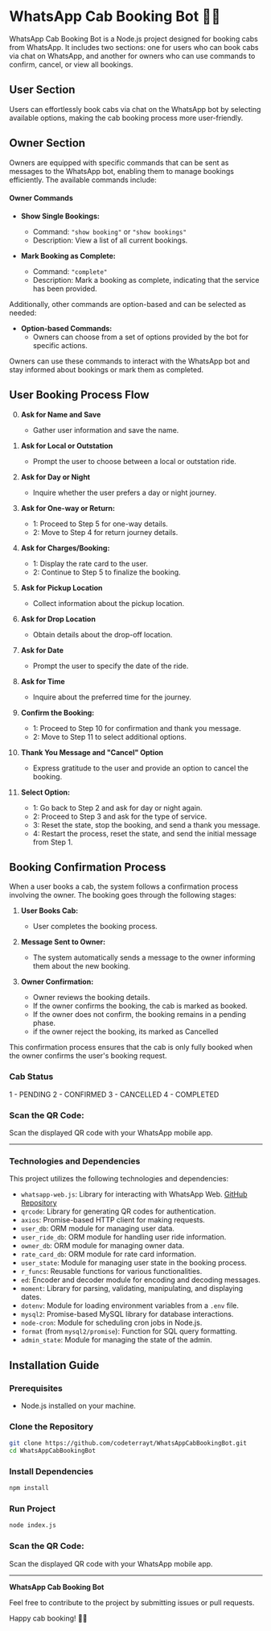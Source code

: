 # WhatsApp Cab Booking Bot 🚗✨

WhatsApp Cab Booking Bot is a Node.js project designed for booking cabs from WhatsApp. It includes two sections: one for users who can book cabs via chat on WhatsApp, and another for owners who can use commands to confirm, cancel, or view all bookings.

## User Section

Users can effortlessly book cabs via chat on the WhatsApp bot by selecting available options, making the cab booking process more user-friendly.

## Owner Section

Owners are equipped with specific commands that can be sent as messages to the WhatsApp bot, enabling them to manage bookings efficiently. The available commands include:


#### Owner Commands

- **Show Single Bookings:**
  - Command: `"show booking"` or  `"show bookings"`
  - Description: View a list of all current bookings.

- **Mark Booking as Complete:**
  - Command: `"complete"`
  - Description: Mark a booking as complete, indicating that the service has been provided.
  
  
Additionally, other commands are option-based and can be selected as needed:

- **Option-based Commands:**
  - Owners can choose from a set of options provided by the bot for specific actions.

Owners can use these commands to interact with the WhatsApp bot and stay informed about bookings or mark them as completed.




## User Booking Process Flow

0. **Ask for Name and Save**
   - Gather user information and save the name.

1. **Ask for Local or Outstation**
   - Prompt the user to choose between a local or outstation ride.

2. **Ask for Day or Night**
   - Inquire whether the user prefers a day or night journey.

3. **Ask for One-way or Return:**
    - 1: Proceed to Step 5 for one-way details.
    - 2: Move to Step 4 for return journey details.

4. **Ask for Charges/Booking:**
    - 1: Display the rate card to the user.
    - 2: Continue to Step 5 to finalize the booking.

5. **Ask for Pickup Location**
   - Collect information about the pickup location.

6. **Ask for Drop Location**
   - Obtain details about the drop-off location.

7. **Ask for Date**
   - Prompt the user to specify the date of the ride.

8. **Ask for Time**
   - Inquire about the preferred time for the journey.

9. **Confirm the Booking:**
    - 1: Proceed to Step 10 for confirmation and thank you message.
    - 2: Move to Step 11 to select additional options.

10. **Thank You Message and "Cancel" Option**
    - Express gratitude to the user and provide an option to cancel the booking.

11. **Select Option:**
    - 1: Go back to Step 2 and ask for day or night again.
    - 2: Proceed to Step 3 and ask for the type of service.
    - 3: Reset the state, stop the booking, and send a thank you message.
    - 4: Restart the process, reset the state, and send the initial message from Step 1.


## Booking Confirmation Process

When a user books a cab, the system follows a confirmation process involving the owner. The booking goes through the following stages:

1. **User Books Cab:**
   - User completes the booking process.

2. **Message Sent to Owner:**
   - The system automatically sends a message to the owner informing them about the new booking.

3. **Owner Confirmation:**
   - Owner reviews the booking details.
   - If the owner confirms the booking, the cab is marked as  booked.
   - If the owner does not confirm, the booking remains in a pending phase.
   - if the owner reject the booking, its marked as Cancelled

This confirmation process ensures that the cab is only fully booked when the owner confirms the user's booking request.



### Cab Status

1 - PENDING
2 - CONFIRMED
3 - CANCELLED 
4 - COMPLETED

### Scan the QR Code: 
Scan the displayed QR code with your WhatsApp mobile app.

---


### Technologies and Dependencies

This project utilizes the following technologies and dependencies:

- `whatsapp-web.js`: Library for interacting with WhatsApp Web. [GitHub Repository](https://github.com/pedroslopez/whatsapp-web.js)
- `qrcode`: Library for generating QR codes for authentication.
- `axios`: Promise-based HTTP client for making requests.
- `user_db`: ORM module for managing user data.
- `user_ride_db`: ORM module for handling user ride information.
- `owner_db`: ORM module for managing owner data.
- `rate_card_db`: ORM module for rate card information.
- `user_state`: Module for managing user state in the booking process.
- `r_funcs`: Reusable functions for various functionalities.
- `ed`: Encoder and decoder module for encoding and decoding messages.
- `moment`: Library for parsing, validating, manipulating, and displaying dates.
- `dotenv`: Module for loading environment variables from a `.env` file.
- `mysql2`: Promise-based MySQL library for database interactions.
- `node-cron`: Module for scheduling cron jobs in Node.js.
- `format` (from `mysql2/promise`): Function for SQL query formatting.
- `admin_state`: Module for managing the state of the admin.


## Installation Guide

### Prerequisites

- Node.js installed on your machine.

### Clone the Repository

```bash
git clone https://github.com/codeterrayt/WhatsAppCabBookingBot.git
cd WhatsAppCabBookingBot
```

### Install Dependencies
```bash 
npm install
 ```
### Run Project 
```bash 
node index.js
```
### Scan the QR Code: 
Scan the displayed QR code with your WhatsApp mobile app.

---

**WhatsApp Cab Booking Bot**


Feel free to contribute to the project by submitting issues or pull requests.

Happy cab booking! 🚗✨
